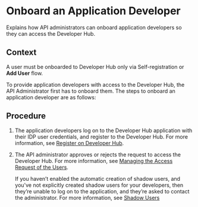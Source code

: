 <!-- loio786d107e1dbf414ca15ae9ddb2cb49e6 -->

# Onboard an Application Developer

Explains how API administrators can onboard application developers so they can access the Developer Hub.



## Context

A user must be onboarded to Developer Hub only via Self-registration or **Add User** flow.

To provide application developers with access to the Developer Hub, the API Administrator first has to onboard them. The steps to onboard an application developer are as follows:



## Procedure

1.  The application developers log on to the Developer Hub application with their IDP user credentials, and register to the Developer Hub. For more information, see [Register on Developer Hub](register-on-developer-hub-c85fafe.md).

2.  The API administrator approves or rejects the request to access the Developer Hub. For more information, see [Managing the Access Request of the Users](managing-the-access-request-of-the-users-8b79ee8.md).

    If you haven’t enabled the automatic creation of shadow users, and you've not explicitly created shadow users for your developers, then they’re unable to log on to the application, and they’re asked to contact the administrator. For more information, see [Shadow Users](APIM-Initial-Setup/shadow-users-a0f5fe5.md)


